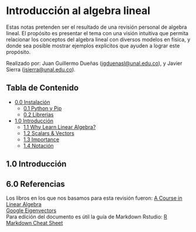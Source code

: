 # Introducción al algebra lineal

Estas notas pretenden ser el resultado de una revisión personal de algebra lineal. El propósito es presentar el tema con una visión intuitiva que permita relacionar los conceptos del algebra lineal con diversos modelos en física, y donde sea posible mostrar ejemplos explicitos que ayuden a lograr este propósito.

Realizado por: Juan Guillermo Dueñas (jgduenasl@unal.edu.co), y Javier Sierra (jsierra@unal.edu.co).

## Tabla de Contenido

- [0.0 Instalación](#00-setup)
	+ [0.1 Python y Pip](#01-python-and-pip)
	+ [0.2 Librerias](#02-libraries)
- [1.0 Introducción](#10-introduction)
	+ [1.1 Why Learn Linear Algebra?](#11-why-learn-linear-algebra)
	+ [1.2 Scalars & Vectors](#12-scalars--vectors)
	+ [1.3 Importance](#13-importance)
	+ [1.4 Notación](#14-notation)




## 1.0 Introducción

## 6.0 Referencias

Los libros en los que nos basamos para esta revisión fueron:
[A Course in Linear Algebra](https://ocw.mit.edu/courses/mathematics/18-06-linear-algebra-spring-2010/index.htm) <br>
[Google Eigenvectors](https://www.rose-hulman.edu/~bryan/googleFinalVersionFixed.pdf) <br>
Para edición del documento es útil la guía de Markdown Rstudio: [R Markdown Cheat Sheet](https://www.rstudio.com/wp-content/uploads/2015/02/rmarkdown-cheatsheet.pdf)<br>
